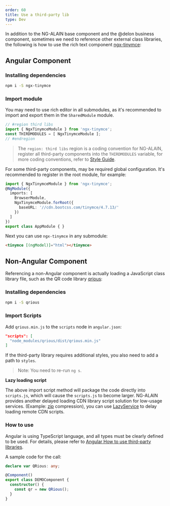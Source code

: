 ```yaml
---
order: 60
title: Use a third-party lib
type: Dev
---
```


In addition to the NG-ALAIN base component and the @delon business component, sometimes we need to reference other external class libraries, the following is how to use the rich text component [ngx-tinymce](https://github.com/cipchk/ngx-tinymce):

## Angular Component

### Installing dependencies

```bash
npm i -S ngx-tinymce
```

### Import module

You may need to use rich editor in all submodules, as it's recommended to import and export them in the `SharedModule` module.

```ts
// #region third libs
import { NgxTinymceModule } from 'ngx-tinymce';
const THIRDMODULES = [ NgxTinymceModule ];
// #endregion
```

> The `region: third libs` region is a coding convention for NG-ALAIN, register all third-party components into the `THIRDMODULES` variable, for more coding conventions, refer to [Style Guide](/docs/style-guide).

For some third-party components, may be required global configuration. It's recommended to register in the root module, for example:

```ts
import { NgxTinymceModule } from 'ngx-tinymce';
@NgModule({
  imports: [
    BrowserModule,
    NgxTinymceModule.forRoot({
      baseURL: '//cdn.bootcss.com/tinymce/4.7.13/'
    })
  ]
})
export class AppModule { }
```

Next you can use `ngx-tinymce` in any submodule:

```html
<tinymce [(ngModel)]="html"></tinymce>
```

## Non-Angular Component

Referencing a non-Angular component is actually loading a JavaScript class library file, such as the QR code library [qrious](https://github.com/neocotic/qrious/):

### Installing dependencies

```bash
npm i -S qrious
```

### Import Scripts

Add `qrious.min.js` to the `scripts` node in `angular.json`:

```json
"scripts": [
  "node_modules/qrious/dist/qrious.min.js"
]
```

If the third-party library requires additional styles, you also need to add a path to `styles`.

> Note: You need to re-run `ng s`.

**Lazy loading script**

The above import script method will package the code directly into `scripts.js`, which will cause the `scripts.js` to become larger. NG-ALAIN provides another delayed loading CDN library script solution for low-usage services. (Example: [zip](https://cdn.bootcss.com/jszip/3.1.5/jszip.min.js) compression), you can use [LazyService](/util/lazy) to delay loading remote CDN scripts.

### How to use

Angular is using TypeScript language, and all types must be clearly defined to be used. For details, please refer to [Angular How to use third-party libraries](https://zhuanlan.zhihu.com/p/35796451).

A sample code for the call:

```ts
declare var QRious: any;

@Component()
export class DEMOComponent {
  constructor() {
    const qr = new QRious();
  }
}
```
